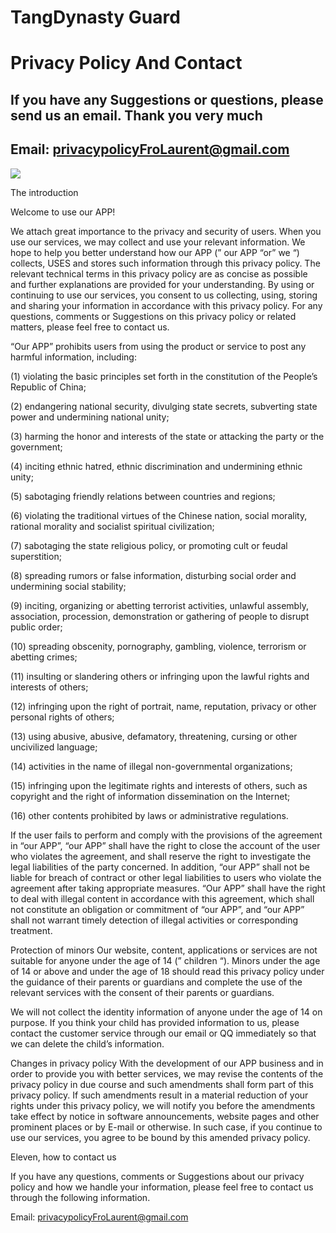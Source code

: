 TangDynasty Guard
====
Privacy Policy And Contact
====

If you have any Suggestions or questions, please send us an email. Thank you very much
---
Email: privacypolicyFroLaurent@gmail.com
----
![](https://is2-ssl.mzstatic.com/image/thumb/PurpleSource124/v4/a1/90/d8/a190d825-df8e-74ee-d659-f0638216a8c4/f528c285-08e0-48e3-a2a7-3b2c00332438_Simulator_Screen_Shot_-_iPhone_8_Plus_-_2020-11-04_at_22.56.07.png/1242x2688bb.png)


The introduction

Welcome to use our APP!

We attach great importance to the privacy and security of users. When you use our services, we may collect and use your relevant information. We hope to help you better understand how our APP (” our APP “or” we “) collects, USES and stores such information through this privacy policy. The relevant technical terms in this privacy policy are as concise as possible and further explanations are provided for your understanding. By using or continuing to use our services, you consent to us collecting, using, storing and sharing your information in accordance with this privacy policy. For any questions, comments or Suggestions on this privacy policy or related matters, please feel free to contact us.

“Our APP” prohibits users from using the product or service to post any harmful information, including:

(1) violating the basic principles set forth in the constitution of the People’s Republic of China;

(2) endangering national security, divulging state secrets, subverting state power and undermining national unity;

(3) harming the honor and interests of the state or attacking the party or the government;

(4) inciting ethnic hatred, ethnic discrimination and undermining ethnic unity;

(5) sabotaging friendly relations between countries and regions;

(6) violating the traditional virtues of the Chinese nation, social morality, rational morality and socialist spiritual civilization;

(7) sabotaging the state religious policy, or promoting cult or feudal superstition;

(8) spreading rumors or false information, disturbing social order and undermining social stability;

(9) inciting, organizing or abetting terrorist activities, unlawful assembly, association, procession, demonstration or gathering of people to disrupt public order;

(10) spreading obscenity, pornography, gambling, violence, terrorism or abetting crimes;

(11) insulting or slandering others or infringing upon the lawful rights and interests of others;

(12) infringing upon the right of portrait, name, reputation, privacy or other personal rights of others;

(13) using abusive, abusive, defamatory, threatening, cursing or other uncivilized language;

(14) activities in the name of illegal non-governmental organizations;

(15) infringing upon the legitimate rights and interests of others, such as copyright and the right of information dissemination on the Internet;

(16) other contents prohibited by laws or administrative regulations.

If the user fails to perform and comply with the provisions of the agreement in “our APP”, “our APP” shall have the right to close the account of the user who violates the agreement, and shall reserve the right to investigate the legal liabilities of the party concerned. In addition, “our APP” shall not be liable for breach of contract or other legal liabilities to users who violate the agreement after taking appropriate measures. “Our APP” shall have the right to deal with illegal content in accordance with this agreement, which shall not constitute an obligation or commitment of “our APP”, and “our APP” shall not warrant timely detection of illegal activities or corresponding treatment.

Protection of minors
Our website, content, applications or services are not suitable for anyone under the age of 14 (” children “). Minors under the age of 14 or above and under the age of 18 should read this privacy policy under the guidance of their parents or guardians and complete the use of the relevant services with the consent of their parents or guardians.

We will not collect the identity information of anyone under the age of 14 on purpose. If you think your child has provided information to us, please contact the customer service through our email or QQ immediately so that we can delete the child’s information.

Changes in privacy policy
With the development of our APP business and in order to provide you with better services, we may revise the contents of the privacy policy in due course and such amendments shall form part of this privacy policy. If such amendments result in a material reduction of your rights under this privacy policy, we will notify you before the amendments take effect by notice in software announcements, website pages and other prominent places or by E-mail or otherwise. In such case, if you continue to use our services, you agree to be bound by this amended privacy policy.

Eleven, how to contact us

If you have any questions, comments or Suggestions about our privacy policy and how we handle your information, please feel free to contact us through the following information.

Email: privacypolicyFroLaurent@gmail.com
